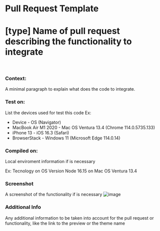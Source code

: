 # Pull Request Template

# [type] Name of pull request describing the functionality to integrate
​
### Context:
A minimal paragraph to explain what does the code to integrate.
​
### Test on:
List the devices used for test this code
Ex:
- Device - OS (Navigator)
- MacBook Air M1 2020 - Mac OS Ventura 13.4 (Chrome 114.0.5735.133)
- iPhone 13 - iOS 16.3 (Safari)
- BrowserStack - Windows 11 (Microsoft Edge 114.0.14)
​
### Compiled on:
Local enviroment information if is necessary

Ex:
Tecnology on OS Version
Node 16.15 on Mac OS Ventura 13.4 
​
### Screenshot
A screenshot of the functionality if is necessary
![image](https://bashooka.com/wp-content/uploads/2018/12/image-text-data-placeholders-3.jpg)
​
### Additional Info
Any additional information to be taken into account for the pull request or functionality, like the link to the preview or the theme name
